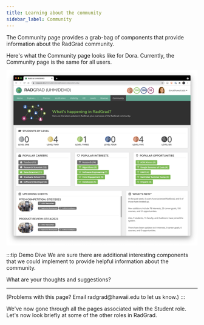 ```yaml
---
title: Learning about the community
sidebar_label: Community
---
```


The Community page provides a grab-bag of components that provide information about the RadGrad community.

Here's what the Community page looks like for Dora. Currently, the Community page is the same for all users.

![](/img/user-guide/demo/community.png)

:::tip Demo Dive
We are sure there are additional interesting components that we could implement to provide helpful information about the community.

What are your thoughts and suggestions?

<hr/>
(Problems with this page? Email radgrad@hawaii.edu to let us know.)
:::

We've now gone through all the pages associated with the Student role.  Let's now look briefly at some of the other roles in RadGrad.



